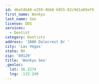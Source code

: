 ```yaml
---
id: dbe54b49-e259-4bb8-b855-82c9d1a69af9
first_name: Wonkyu
last_name: Seo
license: DDS
services:
  - Dentist
category: Dentists
address: '3800 Dalecrest Dr '
city: 'Las Vegas'
state: NV
zip: '89129'
title: 'Wonkyu Seo'
_geoloc:
  lat: 36.2274
  lng: -115.249
---
```

